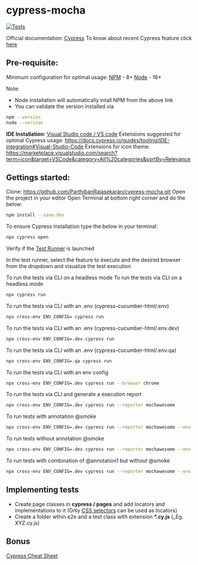 # cypress-mocha

  <p align="left">
    <a href="https://github.com/ParthibanRajasekaran/cypress-mocha/actions">
      <img alt="Tests" src="https://github.com/ParthibanRajasekaran/cypress-mocha/workflows/Cypress Tests/badge.svg" />
    </a>
    <br />
  </p>

Official documentation: [Cypress](https://docs.cypress.io)
To know about recent Cypress feature click [here](https://www.cypress.io/features/)

## Pre-requisite:

Minimum configuration for optimal usage:
[NPM](https://www.npmjs.com) - 8+
[Node](https://nodejs.org/en/download/) - 16+

Note:

- Node installation will automatically intall NPM from the above link
- You can validate the version installed via

```bash
npm --version
node --version
```

**IDE Installation:** [Visual Studio code / VS code](https://code.visualstudio.com)
Extensions suggested for optimal Cypress usage: https://docs.cypress.io/guides/tooling/IDE-integration#Visual-Studio-Code
Extensions for icon theme: https://marketplace.visualstudio.com/search?term=icon&target=VSCode&category=All%20categories&sortBy=Relevance

## Gettings started:

Clone: https://github.com/ParthibanRajasekaran/cypress-mocha.git
Open the project in your editor
Open Terminal at bottom right corner and do the below:

```bash
npm install --save-dev
```

To ensure Cypress installation type the below in your terminal:

```bash
npx cypress open
```

Verify if the [Test Runner](https://docs.cypress.io/guides/core-concepts/test-runner#Overview) is launched

In the test runner, select the feature to execute and the desired browser from the dropdown and visualize the test execution

To run the tests via CLI on a headless mode
To run the tests via CLI on a headless mode

```bash
npx cypress run
```

To run the tests via CLI with an .env (cypress-cucumber-html/.env)

```bash
npx cross-env ENV_CONFIG= cypress run
```

To run the tests via CLI with an .env (cypress-cucumber-html/.env.dev)

```bash
npx cross-env ENV_CONFIG=.dev cypress run
```

To run the tests via CLI with an .env (cypress-cucumber-html/.env.qa)

```bash
npx cross-env ENV_CONFIG=.qa cypress run
```

To run the tests via CLI with an env config

```bash
npx cross-env ENV_CONFIG=.dev cypress run --browser chrome
```

To run the tests via CLI and generate a execution report

```bash
npx cross-env ENV_CONFIG=.dev cypress run --reporter mochawesome
```

To run tests with annotation @smoke
```bash
npx cross-env ENV_CONFIG=.dev cypress run --reporter mochawesome --env grepTags="@smoke"
```

To run tests without annotation @smoke
```bash
npx cross-env ENV_CONFIG=.dev cypress run --reporter mochawesome --env grepTags="-@smoke"
```

To run tests with combination of @annotation1 but without @smoke
```bash
npx cross-env ENV_CONFIG=.dev cypress run --reporter mochawesome --env grepTags="@annotation1+-@smoke"
```


## Implementing tests

- Create page classes in **cypress / pages** and add locators and implementations to it (Only [CSS selectors](https://saucelabs.com/resources/articles/selenium-tips-css-selectors) can be used as locators)
- Create a folder wthin e2e and a test class with extension **\*.cy.js** (\_Eg. XYZ.cy.js)

## Bonus

[Cypress Cheat Sheet](https://chercher.tech/cypress-io/cheat-sheet-cypress-io)
